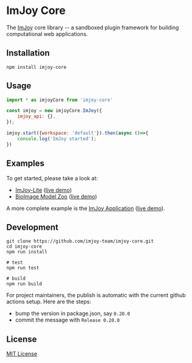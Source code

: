 # ImJoy Core

The [ImJoy](https://imjoy.io) core library -- a sandboxed plugin framework for building computational web applications.

## Installation

```
npm install imjoy-core
```

## Usage

```js
import * as imjoyCore from 'imjoy-core'

const imjoy = new imjoyCore.ImJoy({
    imjoy_api: {},
});

imjoy.start({workspace: 'default'}).then(async ()=>{
    console.log('ImJoy started');
})

```

## Examples

To get started, please take a look at:
 * [ImJoy-Lite](https://github.com/imjoy-team/ImJoy/blob/master/web/public/lite.html) ([live demo](https://imjoy.io/lite))
 * [BioImage Model Zoo](https://github.com/bioimage-io/bioimage.io) ([live demo](https://bioimage.io))


A more complete example is the [ImJoy Application](https://github.com/imjoy-team/ImJoy) ([live demo](https://imjoy.io)).


## Development

```
git clone https://github.com/imjoy-team/imjoy-core.git
cd imjoy-core
npm run install

# test
npm run test

# build
npm run build
```

For project maintainers, the publish is automatic with the current github actions setup. Here are the steps:
 * bump the version in package.json, say `0.20.0`
 * commit the message with `Release 0.20.0`

## License

[MIT License](https://github.com/imjoy-team/imjoy-core/blob/master/LICENSE)
